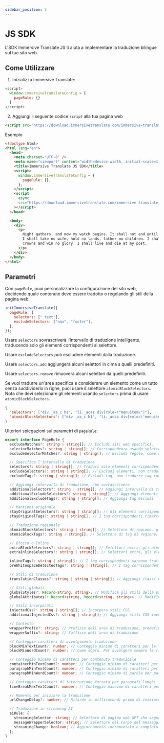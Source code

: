 ```yaml
---
sidebar_position: 5
---
```


# JS SDK

L'SDK Immersive Translate JS ti aiuta a implementare la traduzione bilingue sul tuo sito web.

## Come Utilizzare

1. Inizializza Immersive Translate:

```js
<script>
  window.immersiveTranslateConfig = {
    pageRule: {}
  }
</script>
```

2. Aggiungi il seguente codice `script` alla tua pagina web

```html
<script src="https://download.immersivetranslate.com/immersive-translate-sdk-latest.js"></script>
```

Esempio

```html
<!doctype html>
<html lang="en">
  <head>
    <meta charset="UTF-8" />
    <meta name="viewport" content="width=device-width, initial-scale=1.0" />
    <title>Immersive Translate JS SDK</title>
    <script>
      window.immersiveTranslateConfig = {
        pageRule: {},
      };
    </script>
    <script
      async
      src="https://download.immersivetranslate.com/immersive-translate-sdk-latest.js"
    ></script>
  </head>

  <body>
    <div>
      <p>
        Night gathers, and now my watch begins. It shall not end until my death.
        I shall take no wife, hold no lands, father no children. I shall wear no
        crowns and win no glory. I shall live and die at my post.
      </p>
    </div>
  </body>
</html>
```

## Parametri

Con `pageRule`, puoi personalizzare la configurazione del sito web, decidendo quale contenuto deve essere tradotto o regolando gli stili della pagina web.

```js
initImmersiveTranslate({
  pageRule: {
    selectors: [".text"],
    excludeSelectors: ["nav", "footer"],
  },
});
```

Usare `selectors` sovrascriverà l'intervallo di traduzione intelligente, traducendo solo gli elementi corrispondenti al selettore.

Usare `excludeSelectors` può escludere elementi dalla traduzione.

Usare `selectors.add` aggiungerà alcuni selettori in cima a quelli predefiniti.

Usare `selectors.remove` rimuoverà alcuni selettori da quelli predefiniti.

Se vuoi tradurre un'area specifica e considerare un elemento come un tutto senza suddividerlo in righe, puoi usare il selettore `atomicBlockSelectors`. Nota che devi selezionare gli elementi usando `selectors` prima di usare `atomicBlockSelectors`.

```json
{
  "selectors": ["div._aa_c h1", "li._acaz div[role=\"menuitem\"]"],
  "atomicBlockSelectors": ["div._aa_c h1", "li._acaz div[role=\"menuitem\"]"]
}
```

Ulteriori spiegazioni sui parametri di `pageRule`:

```typescript
export interface PageRule {
  excludeMatches?: string | string[]; // Escludi siti web specifici.
  selectorMatches?: string | string[]; // Corrispondenza usando selettori senza specificare tutti gli URL
  excludeSelectorMatches?: string | string[]; // Escludi regole, come sopra.

  // Specifica l'intervallo di traduzione
  selectors?: string | string[]; // Traduci solo elementi corrispondenti
  excludeSelectors?: string | string[]; // Escludi elementi, non tradurre elementi corrispondenti
  excludeTags?: string | string[]; // Escludi tag, non tradurre tag corrispondenti

  // Aggiungi intervallo di traduzione, non sovrascrivere
  additionalSelectors?: string | string[]; // Aggiungi intervallo di traduzione. Aggiungi posizioni di traduzione in aree di traduzione intelligente.
  additionalExcludeSelectors?: string | string[]; // Aggiungi elementi esclusi per prevenire la traduzione intelligente in posizioni specifiche.
  additionalExcludeTags?: string | string[]; // Aggiungi tag esclusi

  // Mantieni originale
  stayOriginalSelectors?: string | string[]; // Gli elementi corrispondenti rimarranno originali. Comunemente usato per tag su siti web di forum.
  stayOriginalTags?: string | string[]; // I tag corrispondenti rimarranno originali, come `code`

  // Traduzione regionale
  atomicBlockSelectors?: string | string[]; // Selettore di regione, gli elementi corrispondenti saranno considerati come un tutto, non tradotti in segmenti
  atomicBlockTags?: string | string[]; // Selettore di tag di regione, come sopra

  // Blocco o Inline
  extraBlockSelectors?: string | string[]; // Selettori extra, gli elementi corrispondenti saranno trattati come elementi di blocco, occupando una linea.
  extraInlineSelectors?: string | string[]; // Selettori extra, gli elementi corrispondenti saranno trattati come elementi inline.

  inlineTags?: string | string[]; // I tag corrispondenti saranno trattati come elementi inline
  preWhitespaceDetectedTags?: string | string[]; // I tag corrispondenti avvolgeranno automaticamente le righe

  // Stili di traduzione
  translationClasses?: string | string | string[]; // Aggiungi classi extra alla traduzione

  // Stili globali
  globalStyles?: Record<string, string>; // Modifica gli stili della pagina, utile quando le traduzioni causano disordine nella pagina.
  globalAttributes?: Record<string, Record<string, string>>; // Modifica gli attributi degli elementi della pagina

  // Stili incorporati
  injectedCss?: string | string[]; // Incorpora stili CSS
  additionalInjectedCss?: string | string[]; // Aggiungi stili CSS invece di sovrascrivere direttamente.

  // Contesto
  wrapperPrefix?: string; // Prefisso dell'area di traduzione, predefinito è smart, decide se avvolgere le righe in base al numero di caratteri.
  wrapperSuffix?: string; // Suffisso dell'area di traduzione

  // Conteggio caratteri di avvolgimento traduzione
  blockMinTextCount?: number; // Conteggio minimo di caratteri per la traduzione come blocco, altrimenti, la traduzione sarà un elemento inline.
  blockMinWordCount?: number; // Come sopra. Per avvolgere sempre le righe, imposta entrambi a 0.

  // Conteggio minimo di caratteri per contenuto traducibile
  containerMinTextCount?: number; // Conteggio minimo di caratteri per elementi da tradurre durante il riconoscimento intelligente, predefinito è 18
  paragraphMinTextCount?: number; // Conteggio minimo di caratteri per paragrafo originale, contenuto maggiore del numero sarà tradotto
  paragraphMinWordCount?: number; // Conteggio minimo di parole per paragrafo originale

  // Conteggio caratteri di interruzione forzata per paragrafi lunghi
  lineBreakMaxTextCount?: number; // Conteggio massimo di caratteri per interruzione forzata quando si traducono paragrafi lunghi.

  // Momento per iniziare la traduzione
  urlChangeDelay?: number; // Ritardo in millisecondi prima di iniziare la traduzione dopo l'ingresso nella pagina. Predefinito è 250ms per attendere l'inizializzazione della pagina web.

  // Traduzione in streaming AI
  aiRule: {
    streamingSelector: string; // Selettore di pagina web GPT che segna l'elemento in traduzione
    messageWrapperSelector: string; // Selettore del corpo del messaggio
    streamingChange: boolean; // Aggiornamento incrementale o completo per messaggi ripetuti in pagine web simili a GPT. GPT è incrementale
  };
}
```

